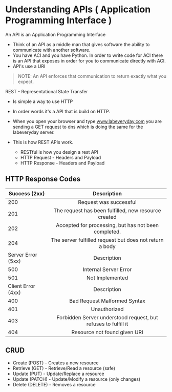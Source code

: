 # Understanding APIs ( Application Programming Interface )

An API is an Application Programming Interface

- Think of an API as a middle man that gives software the ability to communicate with another software.
- You have ACI and you have Python. In order to write code for ACI there is an API that exposes in order for you to communicate directly with ACI.
- API's use a URI

>NOTE: An API enforces that communication to return exactly what you expect.

REST - Representational State Transfer

- Is simple a way to use HTTP
- In order words it's a API that is build on HTTP.
- When you open your browser and type www.labeveryday.com you are sending a GET request to dns which is doing the same for the labeveryday server.
  
- This is how REST APIs work.
  - RESTful is how you design a rest API
  - HTTP Request - Headers and Payload
  - HTTP Response - Headers and Payload

## HTTP Response Codes

| Success (2xx)     | Description                                               |
| -------------     | :-------------:                                           |
| 200               | Request was successful                                    |
| 201               | The request has been fulfilled, new resource created      |
| 202               | Accepted for processing, but has not been completed.      |
| 204               | The server fulfilled request but does not return a body   |
| Server Error (5xx)| Description                                               |
| 500               | Internal Server Error                                     |
| 501               | Not Implemented                                           |
| Client Error (4xx)| Description                                               |
| 400               | Bad Request Malformed Syntax                              |
| 401               | Unauthorized                                              |
| 403               | Forbidden Server understood request, but refuses to fulfill it      |
| 404               | Resource not found given URI                              |

## CRUD

- Create (POST) - Creates a new resource
- Retrieve (GET) - Retrieve/Read a resource (safe)
- Update (PUT) - Update/Replace a resource
- Update (PATCH) - Update/Modify a resource (only changes)
- Delete (DELETE) - Removes a resource
